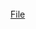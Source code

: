 <br>
<script>
  $(function(){
      $(".element").typed({
        strings: ["Through much work our analysts were able to identify a file from a encrypted HDD.", "This file contains the key to break the encryption."],
        typeSpeed: 40
      });
  });
</script>
<div class="element"></div>
<a href='./h24fk/play_me'>File</a>